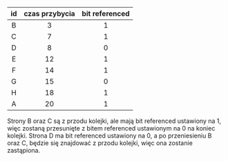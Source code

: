| id  | czas przybycia | bit referenced |
| :-: | :------------: | :------------: |
|  B  |       3        |       1        |
|  C  |       7        |       1        |
|  D  |       8        |       0        |
|  E  |       12       |       1        |
|  F  |       14       |       1        |
|  G  |       15       |       0        |
|  H  |       18       |       1        |
|  A  |       20       |       1        |

Strony B oraz C są z przodu kolejki, ale mają bit referenced ustawiony na 1, więc zostaną przesunięte z bitem referenced ustawionym na 0 na koniec kolejki. Strona D ma bit referenced ustawiony na 0, a po przeniesieniu B oraz C, będzie się znajdować z przodu kolejki, więc ona zostanie zastąpiona.

